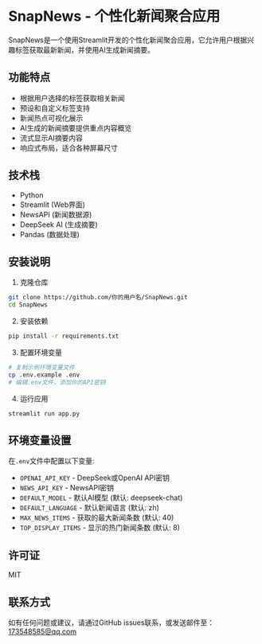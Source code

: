 # SnapNews - 个性化新闻聚合应用

SnapNews是一个使用Streamlit开发的个性化新闻聚合应用，它允许用户根据兴趣标签获取最新新闻，并使用AI生成新闻摘要。

## 功能特点

- 根据用户选择的标签获取相关新闻
- 预设和自定义标签支持
- 新闻热点可视化展示
- AI生成的新闻摘要提供重点内容概览
- 流式显示AI摘要内容
- 响应式布局，适合各种屏幕尺寸

## 技术栈

- Python
- Streamlit (Web界面)
- NewsAPI (新闻数据源)
- DeepSeek AI (生成摘要)
- Pandas (数据处理)

## 安装说明

1. 克隆仓库
```bash
git clone https://github.com/你的用户名/SnapNews.git
cd SnapNews
```

2. 安装依赖
```bash
pip install -r requirements.txt
```

3. 配置环境变量
```bash
# 复制示例环境变量文件
cp .env.example .env
# 编辑.env文件，添加你的API密钥
```

4. 运行应用
```bash
streamlit run app.py
```

## 环境变量设置

在`.env`文件中配置以下变量:

- `OPENAI_API_KEY` - DeepSeek或OpenAI API密钥
- `NEWS_API_KEY` - NewsAPI密钥
- `DEFAULT_MODEL` - 默认AI模型 (默认: deepseek-chat)
- `DEFAULT_LANGUAGE` - 默认新闻语言 (默认: zh)
- `MAX_NEWS_ITEMS` - 获取的最大新闻条数 (默认: 40)
- `TOP_DISPLAY_ITEMS` - 显示的热门新闻条数 (默认: 8)

## 许可证

MIT

## 联系方式

如有任何问题或建议，请通过GitHub issues联系，或发送邮件至：173548585@qq.com 